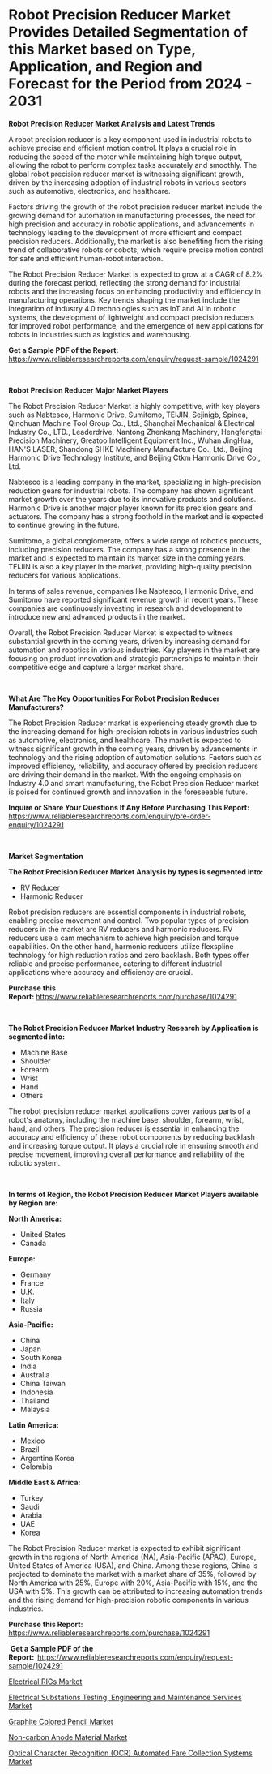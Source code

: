 <p><h1>Robot Precision Reducer Market Provides Detailed Segmentation of this Market based on Type, Application, and Region and Forecast for the Period from 2024 - 2031</h1></p><p><strong>Robot Precision Reducer Market Analysis and Latest Trends</strong></p>
<p><p>A robot precision reducer is a key component used in industrial robots to achieve precise and efficient motion control. It plays a crucial role in reducing the speed of the motor while maintaining high torque output, allowing the robot to perform complex tasks accurately and smoothly. The global robot precision reducer market is witnessing significant growth, driven by the increasing adoption of industrial robots in various sectors such as automotive, electronics, and healthcare.</p><p>Factors driving the growth of the robot precision reducer market include the growing demand for automation in manufacturing processes, the need for high precision and accuracy in robotic applications, and advancements in technology leading to the development of more efficient and compact precision reducers. Additionally, the market is also benefiting from the rising trend of collaborative robots or cobots, which require precise motion control for safe and efficient human-robot interaction.</p><p>The Robot Precision Reducer Market is expected to grow at a CAGR of 8.2% during the forecast period, reflecting the strong demand for industrial robots and the increasing focus on enhancing productivity and efficiency in manufacturing operations. Key trends shaping the market include the integration of Industry 4.0 technologies such as IoT and AI in robotic systems, the development of lightweight and compact precision reducers for improved robot performance, and the emergence of new applications for robots in industries such as logistics and warehousing.</p></p>
<p><strong>Get a Sample PDF of the Report:&nbsp;</strong> <a href="https://www.reliableresearchreports.com/enquiry/request-sample/1024291">https://www.reliableresearchreports.com/enquiry/request-sample/1024291</a></p>
<p>&nbsp;</p>
<p><strong>Robot Precision Reducer Major Market Players</strong></p>
<p><p>The Robot Precision Reducer Market is highly competitive, with key players such as Nabtesco, Harmonic Drive, Sumitomo, TEIJIN, Sejinigb, Spinea, Qinchuan Machine Tool Group Co., Ltd., Shanghai Mechanical & Electrical Industry Co., LTD., Leaderdrive, Nantong Zhenkang Machinery, Hengfengtai Precision Machinery, Greatoo Intelligent Equipment Inc., Wuhan JingHua, HAN'S LASER, Shandong SHKE Machinery Manufacture Co., Ltd., Beijing Harmonic Drive Technology Institute, and Beijing Ctkm Harmonic Drive Co., Ltd.</p><p>Nabtesco is a leading company in the market, specializing in high-precision reduction gears for industrial robots. The company has shown significant market growth over the years due to its innovative products and solutions. Harmonic Drive is another major player known for its precision gears and actuators. The company has a strong foothold in the market and is expected to continue growing in the future.</p><p>Sumitomo, a global conglomerate, offers a wide range of robotics products, including precision reducers. The company has a strong presence in the market and is expected to maintain its market size in the coming years. TEIJIN is also a key player in the market, providing high-quality precision reducers for various applications.</p><p>In terms of sales revenue, companies like Nabtesco, Harmonic Drive, and Sumitomo have reported significant revenue growth in recent years. These companies are continuously investing in research and development to introduce new and advanced products in the market.</p><p>Overall, the Robot Precision Reducer Market is expected to witness substantial growth in the coming years, driven by increasing demand for automation and robotics in various industries. Key players in the market are focusing on product innovation and strategic partnerships to maintain their competitive edge and capture a larger market share.</p></p>
<p>&nbsp;</p>
<p><strong>What Are The Key Opportunities For Robot Precision Reducer Manufacturers?</strong></p>
<p><p>The Robot Precision Reducer market is experiencing steady growth due to the increasing demand for high-precision robots in various industries such as automotive, electronics, and healthcare. The market is expected to witness significant growth in the coming years, driven by advancements in technology and the rising adoption of automation solutions. Factors such as improved efficiency, reliability, and accuracy offered by precision reducers are driving their demand in the market. With the ongoing emphasis on Industry 4.0 and smart manufacturing, the Robot Precision Reducer market is poised for continued growth and innovation in the foreseeable future.</p></p>
<p><strong>Inquire or Share Your Questions If Any Before Purchasing This Report:</strong> <a href="https://www.reliableresearchreports.com/enquiry/pre-order-enquiry/1024291">https://www.reliableresearchreports.com/enquiry/pre-order-enquiry/1024291</a></p>
<p>&nbsp;</p>
<p><strong>Market Segmentation</strong></p>
<p><strong>The Robot Precision Reducer Market Analysis by types is segmented into:</strong></p>
<p><ul><li>RV Reducer</li><li>Harmonic Reducer</li></ul></p>
<p><p>Robot precision reducers are essential components in industrial robots, enabling precise movement and control. Two popular types of precision reducers in the market are RV reducers and harmonic reducers. RV reducers use a cam mechanism to achieve high precision and torque capabilities. On the other hand, harmonic reducers utilize flexspline technology for high reduction ratios and zero backlash. Both types offer reliable and precise performance, catering to different industrial applications where accuracy and efficiency are crucial.</p></p>
<p><strong>Purchase this Report:&nbsp;</strong><a href="https://www.reliableresearchreports.com/purchase/1024291">https://www.reliableresearchreports.com/purchase/1024291</a></p>
<p>&nbsp;</p>
<p><strong>The Robot Precision Reducer Market Industry Research by Application is segmented into:</strong></p>
<p><ul><li>Machine Base</li><li>Shoulder</li><li>Forearm</li><li>Wrist</li><li>Hand</li><li>Others</li></ul></p>
<p><p>The robot precision reducer market applications cover various parts of a robot's anatomy, including the machine base, shoulder, forearm, wrist, hand, and others. The precision reducer is essential in enhancing the accuracy and efficiency of these robot components by reducing backlash and increasing torque output. It plays a crucial role in ensuring smooth and precise movement, improving overall performance and reliability of the robotic system.</p></p>
<p>&nbsp;</p>
<p><strong>In terms of Region, the Robot Precision Reducer Market Players available by Region are:</strong></p>
<p>
    <p> <strong> North America: </strong>
        <ul>
            <li>United States</li>
            <li>Canada</li>
        </ul>
        </p> 
    <p> <strong> Europe: </strong>
        <ul>
            <li>Germany</li>
            <li>France</li>
            <li>U.K.</li>
            <li>Italy</li>
            <li>Russia</li>
        </ul>
        </p> 
    <p> <strong> Asia-Pacific: </strong>
        <ul>
            <li>China</li>
            <li>Japan</li>
            <li>South Korea</li>
            <li>India</li>
            <li>Australia</li>
            <li>China Taiwan</li>
            <li>Indonesia</li>
            <li>Thailand</li>
            <li>Malaysia</li>
        </ul>
        </p> 
    <p> <strong> Latin America: </strong>
        <ul>
            <li>Mexico</li>
            <li>Brazil</li>
            <li>Argentina Korea</li>
            <li>Colombia</li>
        </ul>
        </p> 
    <p> <strong> Middle East & Africa: </strong>
        <ul>
            <li>Turkey</li>
            <li>Saudi</li>
            <li>Arabia</li>
            <li>UAE</li>
            <li>Korea</li>
        </ul>
    </p>
    </p>
<p><p>The Robot Precision Reducer market is expected to exhibit significant growth in the regions of North America (NA), Asia-Pacific (APAC), Europe, United States of America (USA), and China. Among these regions, China is projected to dominate the market with a market share of 35%, followed by North America with 25%, Europe with 20%, Asia-Pacific with 15%, and the USA with 5%. This growth can be attributed to increasing automation trends and the rising demand for high-precision robotic components in various industries.</p></p>
<p><strong>Purchase this Report: </strong><a href="https://www.reliableresearchreports.com/purchase/1024291">https://www.reliableresearchreports.com/purchase/1024291</a></p>
<p>&nbsp;<strong>Get a Sample PDF of the Report:&nbsp;&nbsp;</strong><a href="https://www.reliableresearchreports.com/enquiry/request-sample/1024291">https://www.reliableresearchreports.com/enquiry/request-sample/1024291</a></p>
<p><strong></strong></p>
<p><p><a href="https://issuu.com/reportprime-2/docs/electrical-rigs-market-size-2030.pptx">Electrical RIGs Market</a></p><p><a href="https://issuu.com/reportprime-2/docs/electrical-substations-testing-engineering-and-mai">Electrical Substations Testing, Engineering and Maintenance Services Market</a></p><p><a href="https://github.com/sofayahoo2023/Market-Research-Report-List-3/blob/main/graphite-colored-pencil-market.md">Graphite Colored Pencil Market</a></p><p><a href="https://github.com/joannesouthgate/Market-Research-Report-List-1/blob/main/non-carbon-anode-material-market.md">Non-carbon Anode Material Market</a></p><p><a href="https://medium.com/@beauhagenes2023/optical-character-recognition-ocr-automated-fare-collection-systems-market-report-reveals-the-572637a1650d">Optical Character Recognition (OCR) Automated Fare Collection Systems Market</a></p></p>
